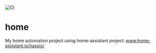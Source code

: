 ![CI](https://github.com/jgrycz/home/workflows/CI/badge.svg)
# home
My home automation project using home-assistant project: www.home-assistant.io/hassio/
